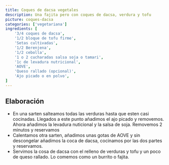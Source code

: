 ```yaml
---
title: Coques de dacsa vegetales
description: Una fajita pero con coques de dacsa, verdura y tofu
picture: coques-dacsa
categories: ['vegetariana']
ingredients: [
    '3/4 coques de dacsa',
    '1/2 bloque de tofu firme',
    'Setas cultivadas',
    '1/2 Berenjena',
    '1/2 cebolla',
    '1 o 2 cucharadas salsa soja o tamari',
    '1c de levadura nutricional',
    'AOVE',
    'Queso rallado (opcional)',
    'Ajo picado o en polvo',
]
---
```


## Elaboración

- En una sarten salteamos todas  las verduras hasta que esten casi cocinadas. Llegados a este punto añadimos el ajo picado y removemos. Ahora añadimos la levadura nuticional y la salsa de soja. Removemos 2 minutos y reservamos
- Calentamos otra sarten, añadimos unas gotas de AOVE y sin descongelar añadimos la coca de dacsa, cocinamos por las dos partes y reservamos.
- Servimos la cosa de dacsa con el relleno de verduras y tofu y un poco de queso rallado. Lo comemos como un burrito o fajita.

